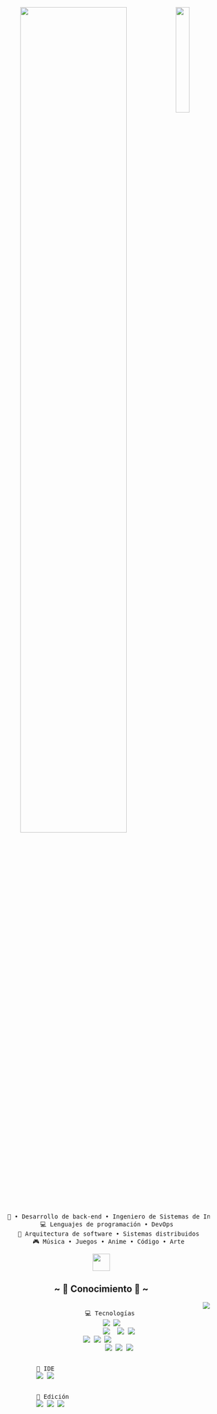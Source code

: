 <div align="center">
<img src="https://media.tenor.com/hW_mTYy_zS4AAAAi/gojo-satoru.gif" width="25%" align="right" />
<img src="https://readme-typing-svg.demolab.com?font=Fira+Code&duration=3000&pause=1&color=F7B153&center=falso&vCenter=falso&multiline=true&repeat=verdadero&random=falso&width=435&lines=Hola!+%E2%9C%8C%EF%B8%8F+Bienvenido+a+mi+;perfil+de+GitHub" width="70%" />
<!-- Esta es la pagina de la letra: https://readme-typing-svg.demolab.com/demo/?duration=3000&pause=1&color=F7B153&center=falso&vCenter=falso&multiline=true&repeat=verdadero&random=falso&lines=Hola!+%E2%9C%8C%EF%B8%8F+Bienvenido+a+mi+;perfil+de+GitHub+ -->
    
<br><br>
<pre>
    💼 • Desarrollo de back-end • Ingeniero de Sistemas de Información 
    💻 Lenguajes de programación • DevOps 
    📖 Arquitectura de software • Sistemas distribuidos
    🎮 Música • Juegos • Anime • Código • Arte
</pre>
<img src="https://raw.githubusercontent.com/innng/innng/master/assets/kyubey.gif" height="40" />
<br>

<h2 align="center">            ~ 📇 Conocimiento 📇 ~</h2>

<p>
  <div align="center">
    <img src="https://c.tenor.com/j5X2eG66ze0AAAAC/tenor.gif" align="right">
  </div>
</div>
<div>
    <p align="center">
        <pre align="center">
            <!-- Esta es la pagina de la letra: https://shields.io/badges
                Entramos y primera opcion = Unity-(color)
                Segunda opcion style= for-the-badge
                Tercera y cuarta-= buscar un logo y colocar el color
            -->
        💻 Tecnologías 
        <img src = "https://img.shields.io/badge/kotlin-A32EEF?style=for-the-badge&logo=kotlin&logoColor=white"/> <img src="https://img.shields.io/badge/C%23-%20black%20?style=for-the-badge&logo=cplusplus&logoColor=white"/>
            <img src="https://img.shields.io/badge/java-009eff?style=for-the-badge&logo=unacademy&logoColor=white"/>  <img src="https://img.shields.io/badge/typescript-black?style=for-the-badge&logo=typescript&logoColor=2861cd"/> <img src="https://img.shields.io/badge/html-ff7800?style=for-the-badge&logo=html5&logoColor=white"/>
 <img src="https://img.shields.io/badge/css3%20-%231572B6.svg?&style=for-the-badge&logo=css3&logoColor=white"/> <img src="https://img.shields.io/badge/node.js%20-%2343853D.svg?&style=for-the-badge&logo=node.js&logoColor=white"/> <img src="https://img.shields.io/badge/javascript%20-%23323330.svg?&style=for-the-badge&logo=javascript&logoColor=%23F7DF1E"/> 
            <img src="https://img.shields.io/badge/git%20-%23F05033.svg?&style=for-the-badge&logo=git&logoColor=white"/> <img src="https://img.shields.io/badge/github-black?style=for-the-badge&logo=github&logoColor=white"/> <img src="https://img.shields.io/badge/unity-black?style=for-the-badge&logo=unity&logoColor=white"/>
        </pre>
        <pre>
            🤖 IDE
            <img src="https://img.shields.io/badge/intellijidea-black?style=for-the-badge&logo=intellijidea&logoColor=017CFD"/> <img src="https://img.shields.io/badge/Android%20Studio-%20black%20?style=for-the-badge&logo=androidstudio&logoColor=54f677"/> 
        </pre>
        <pre>
            🎨 Edición 
            <img src="https://img.shields.io/badge/figma-black?style=for-the-badge&logo=figma&logoColor=red"/> <img src="https://img.shields.io/badge/photoshop-black?style=for-the-badge&logo=adobephotoshop&logoColor=00aaff"/> <img src="https://img.shields.io/badge/premierepro-black?style=for-the-badge&logo=adobepremierepro&logoColor=422aef">
        </pre>
        <br>
        <br><br>
</p>
<br>
</div>
